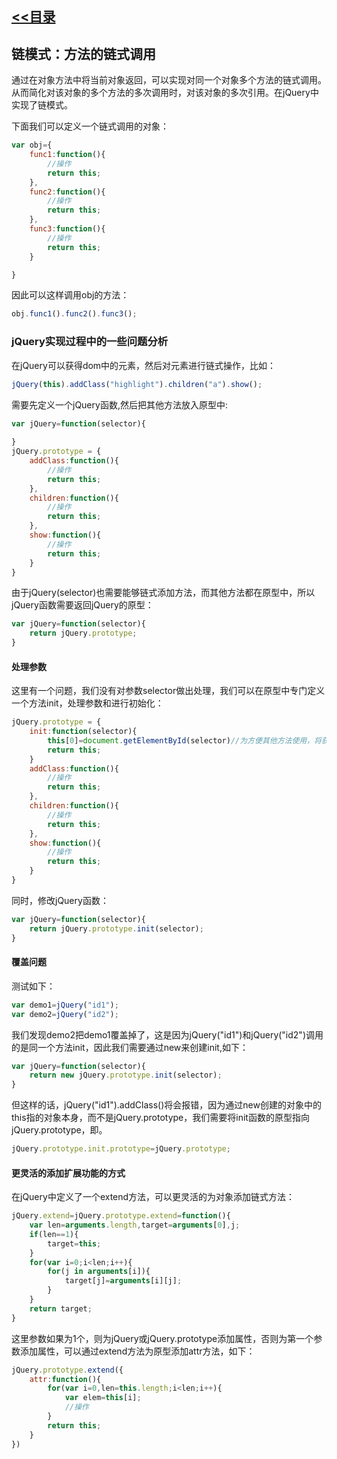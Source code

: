 ## [<<目录](https://github.com/snsart/blog/blob/master/README.md)

## 链模式：方法的链式调用
通过在对象方法中将当前对象返回，可以实现对同一个对象多个方法的链式调用。从而简化对该对象的多个方法的多次调用时，对该对象的多次引用。在jQuery中实现了链模式。<br>

下面我们可以定义一个链式调用的对象：
```javascript
var obj={
	func1:function(){
		//操作
		return this;
	},
	func2:function(){
		//操作
		return this;
	},
	func3:function(){
		//操作
		return this;
	}

}
```
因此可以这样调用obj的方法：
```javascript
obj.func1().func2().func3();
```

### jQuery实现过程中的一些问题分析

在jQuery可以获得dom中的元素，然后对元素进行链式操作，比如：
```javascript
jQuery(this).addClass("highlight").children("a").show();
```
需要先定义一个jQuery函数,然后把其他方法放入原型中:
```javascript
var jQuery=function(selector){
	
}
jQuery.prototype = {
	addClass:function(){
		//操作
		return this;
	},
	children:function(){
		//操作
		return this;
	},
	show:function(){
		//操作
		return this;
	}
}
```

由于jQuery(selector)也需要能够链式添加方法，而其他方法都在原型中，所以jQuery函数需要返回jQuery的原型：
```javascript
var jQuery=function(selector){
	return jQuery.prototype;
}
```

#### 处理参数
 
这里有一个问题，我们没有对参数selector做出处理，我们可以在原型中专门定义一个方法init，处理参数和进行初始化：
```javascript
jQuery.prototype = {
	init:function(selector){
		this[0]=document.getElementById(selector)//为方便其他方法使用，将获得的元素保存在this[0]中
		return this;
	}
	addClass:function(){
		//操作
		return this;
	},
	children:function(){
		//操作
		return this;
	},
	show:function(){
		//操作
		return this;
	}
}
```
同时，修改jQuery函数：
```javascript
var jQuery=function(selector){
	return jQuery.prototype.init(selector);
}
```

#### 覆盖问题
测试如下：
```javascript
var demo1=jQuery("id1");
var demo2=jQuery("id2");
```
我们发现demo2把demo1覆盖掉了，这是因为jQuery("id1")和jQuery("id2")调用的是同一个方法init，因此我们需要通过new来创建init,如下：
```javascript
var jQuery=function(selector){
	return new jQuery.prototype.init(selector);
}
```
但这样的话，jQuery("id1").addClass()将会报错，因为通过new创建的对象中的this指的对象本身，而不是jQuery.prototype，我们需要将init函数的原型指向jQuery.prototype，即。
```javascript
jQuery.prototype.init.prototype=jQuery.prototype;

```

#### 更灵活的添加扩展功能的方式
在jQuery中定义了一个extend方法，可以更灵活的为对象添加链式方法：
```javascript
jQuery.extend=jQuery.prototype.extend=function(){
	var len=arguments.length,target=arguments[0],j;
	if(len==1){
		target=this;
	}
	for(var i=0;i<len;i++){
		for(j in arguments[i]){
			target[j]=arguments[i][j];
		}
	}
	return target;
}
```
这里参数如果为1个，则为jQuery或jQuery.prototype添加属性，否则为第一个参数添加属性，可以通过extend方法为原型添加attr方法，如下：
```javascript
jQuery.prototype.extend({
	attr:function(){
		for(var i=0,len=this.length;i<len;i++){
			var elem=this[i];
			//操作
		}
		return this;
	}
})
```



